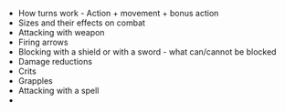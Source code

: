 - How turns work - Action + movement + bonus action
- Sizes and their effects on combat
- Attacking with weapon
- Firing arrows
- Blocking with a shield or with a sword - what can/cannot be blocked
- Damage reductions
- Crits
- Grapples
- Attacking with a spell
- 